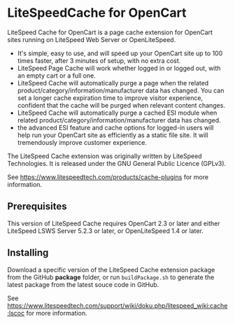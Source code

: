 # LiteSpeedCache for OpenCart

LiteSpeed Cache for OpenCart is a page cache extension for OpenCart sites running on LiteSpeed Web Server or OpenLiteSpeed.

* It's simple, easy to use, and will speed up your OpenCart site up to 100 times faster, after 3 minutes of setup, with no extra cost.
* LiteSpeed Page Cache will work whether logged in or logged out, with an empty cart or a full one.
* LiteSpeed Cache will automatically purge a page when the related product/category/information/manufacturer data has changed. You can set a longer cache expiration time to improve visitor experience, confident that the cache will be purged when relevant content changes.
* LiteSpeed Cache will automatically purge a cached ESI module when related product/category/information/manufacturer data has changed. 
* the advanced ESI feature and cache options for logged-in users will help run your OpenCart site as efficiently as a static file site. It will tremendously improve customer experience.

The LiteSpeed Cache extension was originally written by LiteSpeed Technologies. It is released under the GNU General Public Licence (GPLv3).

See https://www.litespeedtech.com/products/cache-plugins for more information.

## Prerequisites
This version of LiteSpeed Cache requires OpenCart 2.3 or later and either LiteSpeed LSWS Server 5.2.3 or later, or OpenLiteSpeed 1.4 or later.

## Installing
Download a specific version of the LiteSpeed Cache extension package from the GitHub **package** folder, or run `buildPackage.sh` to generate the latest package from the latest souce code in GitHub.

See https://www.litespeedtech.com/support/wiki/doku.php/litespeed_wiki:cache:lscoc for more information.

